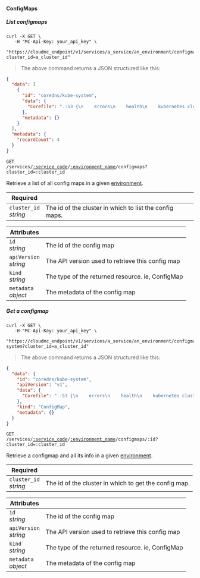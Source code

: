 #### ConfigMaps

<!-------------------- LIST CONFIG MAPS -------------------->

##### List configmaps

```shell
curl -X GET \
   -H "MC-Api-Key: your_api_key" \
   "https://cloudmc_endpoint/v1/services/a_service/an_environment/configmaps?cluster_id=a_cluster_id"
```

> The above command returns a JSON structured like this:

```json
{
  "data": [
    {
      "id": "coredns/kube-system",
      "data": {
        "Corefile": ".:53 {\n    errors\n    health\n    kubernetes cluster.local in-addr.arpa ip6.arpa {\n      pods insecure\n      upstream\n      fallthrough in-addr.arpa ip6.arpa\n    }\n    prometheus :9153\n    forward . /etc/resolv.conf\n    cache 30\n    loop\n    reload\n    loadbalance\n    import custom/*.override\n}\nimport custom/*.server\n"
      },
      "metadata": {}
    }
  ],
  "metadata": {
    "recordCount": 4
  }
}
```

<code>GET /services/<a href="#administration-service-connections">:service_code</a>/<a href="#administration-environments">:environment_name</a>/configmaps?cluster_id=:cluster_id</code>

Retrieve a list of all config maps in a given [environment](#administration-environments).

| Required                   | &nbsp;                                                  |
| -------------------------- | ------------------------------------------------------- |
| `cluster_id` <br/>_string_ | The id of the cluster in which to list the config maps. |

| Attributes                                 | &nbsp;                                             |
| ------------------------------------------ | -------------------------------------------------- |
| `id` <br/>_string_                         | The id of the config map                           |
| `apiVersion` <br/>_string_                 | The API version used to retrieve this config map   |
| `kind` <br/>_string_                       | The type of the returned resource. ie, ConfigMap   |
| `metadata` <br/>_object_                   | The metadata of the config map                     |

<!-------------------- GET A configmap -------------------->

##### Get a configmap

```shell
curl -X GET \
   -H "MC-Api-Key: your_api_key" \
   "https://cloudmc_endpoint/v1/services/a_service/an_environment/configmaps/coredns/kube-system?cluster_id=a_cluster_id"
```

> The above command returns a JSON structured like this:

```json
{
  "data": {
    "id": "coredns/kube-system",
    "apiVersion": "v1",
    "data": {
      "Corefile": ".:53 {\n    errors\n    health\n    kubernetes cluster.local in-addr.arpa ip6.arpa {\n      pods insecure\n      upstream\n      fallthrough in-addr.arpa ip6.arpa\n    }\n    prometheus :9153\n    forward . /etc/resolv.conf\n    cache 30\n    loop\n    reload\n    loadbalance\n    import custom/*.override\n}\nimport custom/*.server\n"
    },
    "kind": "ConfigMap",
    "metadata": {}
  }
}
```

<code>GET /services/<a href="#administration-service-connections">:service_code</a>/<a href="#administration-environments">:environment_name</a>/configmaps/:id?cluster_id=:cluster_id</code>

Retrieve a configmap and all its info in a given [environment](#administration-environments).

| Required                   | &nbsp;                                                |
| -------------------------- | ----------------------------------------------------- |
| `cluster_id` <br/>_string_ | The id of the cluster in which to get the config map. |

| Attributes                                 | &nbsp;                                             |
| ------------------------------------------ | -------------------------------------------------- |
| `id` <br/>_string_                         | The id of the config map                           |
| `apiVersion` <br/>_string_                 | The API version used to retrieve this config map   |
| `kind` <br/>_string_                       | The type of the returned resource. ie, ConfigMap   |
| `metadata` <br/>_object_                   | The metadata of the config map                     |
